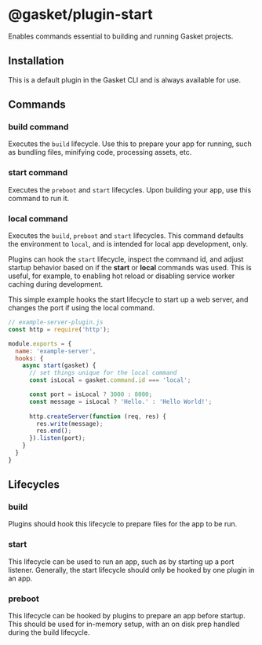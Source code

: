 # @gasket/plugin-start

Enables commands essential to building and running Gasket projects.

## Installation

This is a default plugin in the Gasket CLI and is always available for use.

## Commands

### build command

Executes the `build` lifecycle. Use this to prepare your app for running, such
as bundling files, minifying code, processing assets, etc.

### start command

Executes the `preboot` and `start` lifecycles. Upon building your app, use this
command to run it.

### local command

Executes the `build`, `preboot` and `start` lifecycles. This command defaults
the environment to `local`, and is intended for local app development, only.

Plugins can hook the `start` lifecycle, inspect the command id, and adjust
startup behavior based on if the **start** or **local** commands was used. This
is useful, for example, to enabling hot reload or disabling service worker
caching during development.

This simple example hooks the start lifecycle to start up a web server, and
changes the port if using the local command.

```js
// example-server-plugin.js
const http = require('http');

module.exports = {
  name: 'example-server',
  hooks: {
    async start(gasket) {
      // set things unique for the local command
      const isLocal = gasket.command.id === 'local';

      const port = isLocal ? 3000 : 8000;
      const message = isLocal ? 'Hello.' : 'Hello World!';
      
      http.createServer(function (req, res) {
        res.write(message);
        res.end();
      }).listen(port);
    }
  }
}
```

## Lifecycles

### build

Plugins should hook this lifecycle to prepare files for the app to be run.

### start

This lifecycle can be used to run an app, such as by starting up a port
listener. Generally, the start lifecycle should only be hooked by one plugin in
an app.

### preboot

This lifecycle can be hooked by plugins to prepare an app before startup. This
should be used for in-memory setup, with an on disk prep handled during the
build lifecycle.
